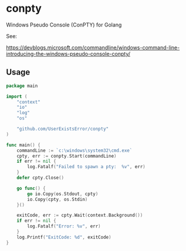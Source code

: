 # conpty

Windows Pseudo Console (ConPTY) for Golang

See:

https://devblogs.microsoft.com/commandline/windows-command-line-introducing-the-windows-pseudo-console-conpty/

## Usage

```go
package main

import (
	"context"
	"io"
	"log"
	"os"

	"github.com/UserExistsError/conpty"
)

func main() {
	commandLine := `c:\windows\system32\cmd.exe`
	cpty, err := conpty.Start(commandLine)
	if err != nil {
		log.Fatalf("Failed to spawn a pty:  %v", err)
	}
	defer cpty.Close()

	go func() {
		go io.Copy(os.Stdout, cpty)
		io.Copy(cpty, os.Stdin)
	}()

	exitCode, err := cpty.Wait(context.Background())
	if err != nil {
		log.Fatalf("Error: %v", err)
	}
	log.Printf("ExitCode: %d", exitCode)
}
```
